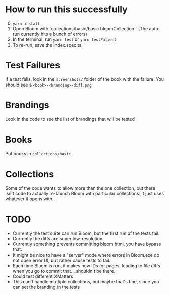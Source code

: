 # How to run this successfully

0. `yarn install`
1. Open Bloom with `collections/basic/basic.bloomCollection`` (The auto-run currently hits a bunch of errors)
2. In the terminal, run `yarn test` or `yarn testPatient`
3. To re-run, save the index.spec.ts.

# Test Failures

If a test fails, look in the `screenshots/` folder of the book with the failure. You should see a `<book>-<branding>-diff.png`

# Brandings

Look in the code to see the list of brandings that will be tested

# Books

Put books in `collections/basic`

# Collections

Some of the code wants to allow more than the one collection, but there isn't code to actually re-launch Bloom with particular collections. It just uses whatever it opens with.

# TODO

-   Currently the test suite can run Bloom, but the first run of the tests fail.
-   Currently the diffs are super low-resolution.
-   Currently something prevents committing bloom html, you have bypass that.
-   It might be nice to have a "server" mode where errors in Bloom.exe do not open error UI, but rather cause tests to fail.
-   Each time Bloom is run, it makes new IDs for pages, leading to file diffs when you go to commit that... shouldn't be there.
-   Could test different XMatters
-   This can't handle multiple collections, but maybe that's fine, since you can set the branding in the tests
